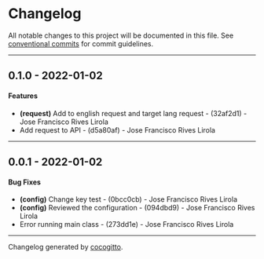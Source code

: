 # Changelog
All notable changes to this project will be documented in this file. See [conventional commits](https://www.conventionalcommits.org/) for commit guidelines.

- - -
## 0.1.0 - 2022-01-02
#### Features
- **(request)** Add to english request and target lang request - (32af2d1) - Jose Francisco Rives Lirola
- Add request to API - (d5a80af) - Jose Francisco Rives Lirola
- - -

## 0.0.1 - 2022-01-02
#### Bug Fixes
- **(config)** Change key test - (0bcc0cb) - Jose Francisco Rives Lirola
- **(config)** Reviewed the configuration - (094dbd9) - Jose Francisco Rives Lirola
- Error running main class - (273dd1e) - Jose Francisco Rives Lirola
- - -

Changelog generated by [cocogitto](https://github.com/cocogitto/cocogitto).